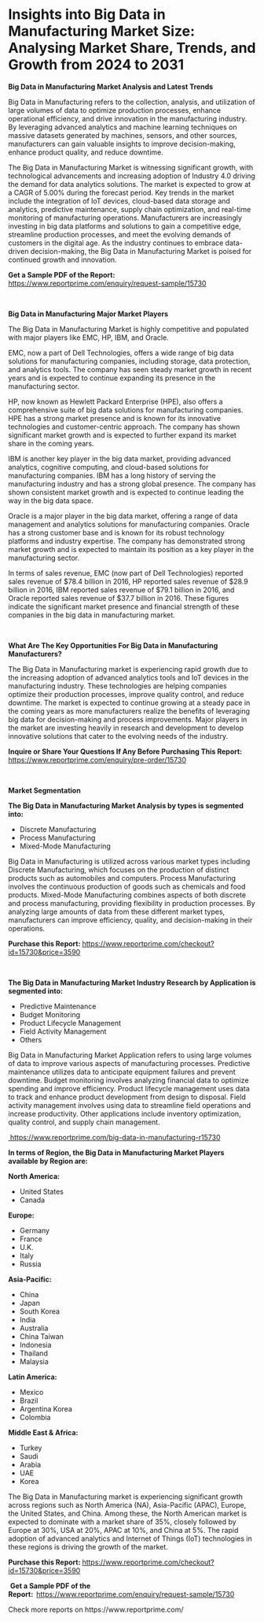 <p><h1>Insights into Big Data in Manufacturing Market Size: Analysing Market Share, Trends, and Growth from 2024 to 2031</h1></p><p><strong>Big Data in Manufacturing Market Analysis and Latest Trends</strong></p>
<p><p>Big Data in Manufacturing refers to the collection, analysis, and utilization of large volumes of data to optimize production processes, enhance operational efficiency, and drive innovation in the manufacturing industry. By leveraging advanced analytics and machine learning techniques on massive datasets generated by machines, sensors, and other sources, manufacturers can gain valuable insights to improve decision-making, enhance product quality, and reduce downtime.</p><p>The Big Data in Manufacturing Market is witnessing significant growth, with technological advancements and increasing adoption of Industry 4.0 driving the demand for data analytics solutions. The market is expected to grow at a CAGR of 5.00% during the forecast period. Key trends in the market include the integration of IoT devices, cloud-based data storage and analytics, predictive maintenance, supply chain optimization, and real-time monitoring of manufacturing operations. Manufacturers are increasingly investing in big data platforms and solutions to gain a competitive edge, streamline production processes, and meet the evolving demands of customers in the digital age. As the industry continues to embrace data-driven decision-making, the Big Data in Manufacturing Market is poised for continued growth and innovation.</p></p>
<p><strong>Get a Sample PDF of the Report:&nbsp;</strong> <a href="https://www.reportprime.com/enquiry/request-sample/15730">https://www.reportprime.com/enquiry/request-sample/15730</a></p>
<p>&nbsp;</p>
<p><strong>Big Data in Manufacturing Major Market Players</strong></p>
<p><p>The Big Data in Manufacturing Market is highly competitive and populated with major players like EMC, HP, IBM, and Oracle. </p><p>EMC, now a part of Dell Technologies, offers a wide range of big data solutions for manufacturing companies, including storage, data protection, and analytics tools. The company has seen steady market growth in recent years and is expected to continue expanding its presence in the manufacturing sector.</p><p>HP, now known as Hewlett Packard Enterprise (HPE), also offers a comprehensive suite of big data solutions for manufacturing companies. HPE has a strong market presence and is known for its innovative technologies and customer-centric approach. The company has shown significant market growth and is expected to further expand its market share in the coming years.</p><p>IBM is another key player in the big data market, providing advanced analytics, cognitive computing, and cloud-based solutions for manufacturing companies. IBM has a long history of serving the manufacturing industry and has a strong global presence. The company has shown consistent market growth and is expected to continue leading the way in the big data space.</p><p>Oracle is a major player in the big data market, offering a range of data management and analytics solutions for manufacturing companies. Oracle has a strong customer base and is known for its robust technology platforms and industry expertise. The company has demonstrated strong market growth and is expected to maintain its position as a key player in the manufacturing sector.</p><p>In terms of sales revenue, EMC (now part of Dell Technologies) reported sales revenue of $78.4 billion in 2016, HP reported sales revenue of $28.9 billion in 2016, IBM reported sales revenue of $79.1 billion in 2016, and Oracle reported sales revenue of $37.7 billion in 2016. These figures indicate the significant market presence and financial strength of these companies in the big data in manufacturing market.</p></p>
<p>&nbsp;</p>
<p><strong>What Are The Key Opportunities For Big Data in Manufacturing Manufacturers?</strong></p>
<p><p>The Big Data in Manufacturing market is experiencing rapid growth due to the increasing adoption of advanced analytics tools and IoT devices in the manufacturing industry. These technologies are helping companies optimize their production processes, improve quality control, and reduce downtime. The market is expected to continue growing at a steady pace in the coming years as more manufacturers realize the benefits of leveraging big data for decision-making and process improvements. Major players in the market are investing heavily in research and development to develop innovative solutions that cater to the evolving needs of the industry.</p></p>
<p><strong>Inquire or Share Your Questions If Any Before Purchasing This Report:</strong> <a href="https://www.reportprime.com/enquiry/pre-order/15730">https://www.reportprime.com/enquiry/pre-order/15730</a></p>
<p>&nbsp;</p>
<p><strong>Market Segmentation</strong></p>
<p><strong>The Big Data in Manufacturing Market Analysis by types is segmented into:</strong></p>
<p><ul><li>Discrete Manufacturing</li><li>Process Manufacturing</li><li>Mixed-Mode Manufacturing</li></ul></p>
<p><p>Big Data in Manufacturing is utilized across various market types including Discrete Manufacturing, which focuses on the production of distinct products such as automobiles and computers. Process Manufacturing involves the continuous production of goods such as chemicals and food products. Mixed-Mode Manufacturing combines aspects of both discrete and process manufacturing, providing flexibility in production processes. By analyzing large amounts of data from these different market types, manufacturers can improve efficiency, quality, and decision-making in their operations.</p></p>
<p><strong>Purchase this Report:&nbsp;</strong><a href="https://www.reportprime.com/checkout?id=15730&price=3590">https://www.reportprime.com/checkout?id=15730&price=3590</a></p>
<p>&nbsp;</p>
<p><strong>The Big Data in Manufacturing Market Industry Research by Application is segmented into:</strong></p>
<p><ul><li>Predictive Maintenance</li><li>Budget Monitoring</li><li>Product Lifecycle Management</li><li>Field Activity Management</li><li>Others</li></ul></p>
<p><p>Big Data in Manufacturing Market Application refers to using large volumes of data to improve various aspects of manufacturing processes. Predictive maintenance utilizes data to anticipate equipment failures and prevent downtime. Budget monitoring involves analyzing financial data to optimize spending and improve efficiency. Product lifecycle management uses data to track and enhance product development from design to disposal. Field activity management involves using data to streamline field operations and increase productivity. Other applications include inventory optimization, quality control, and supply chain management.</p></p>
<p><a href="https://www.reportprime.com/big-data-in-manufacturing-r15730">&nbsp;https://www.reportprime.com/big-data-in-manufacturing-r15730</a></p>
<p><strong>In terms of Region, the Big Data in Manufacturing Market Players available by Region are:</strong></p>
<p>
    <p> <strong> North America: </strong>
        <ul>
            <li>United States</li>
            <li>Canada</li>
        </ul>
        </p> 
    <p> <strong> Europe: </strong>
        <ul>
            <li>Germany</li>
            <li>France</li>
            <li>U.K.</li>
            <li>Italy</li>
            <li>Russia</li>
        </ul>
        </p> 
    <p> <strong> Asia-Pacific: </strong>
        <ul>
            <li>China</li>
            <li>Japan</li>
            <li>South Korea</li>
            <li>India</li>
            <li>Australia</li>
            <li>China Taiwan</li>
            <li>Indonesia</li>
            <li>Thailand</li>
            <li>Malaysia</li>
        </ul>
        </p> 
    <p> <strong> Latin America: </strong>
        <ul>
            <li>Mexico</li>
            <li>Brazil</li>
            <li>Argentina Korea</li>
            <li>Colombia</li>
        </ul>
        </p> 
    <p> <strong> Middle East & Africa: </strong>
        <ul>
            <li>Turkey</li>
            <li>Saudi</li>
            <li>Arabia</li>
            <li>UAE</li>
            <li>Korea</li>
        </ul>
    </p>
    </p>
<p><p>The Big Data in Manufacturing market is experiencing significant growth across regions such as North America (NA), Asia-Pacific (APAC), Europe, the United States, and China. Among these, the North American market is expected to dominate with a market share of 35%, closely followed by Europe at 30%, USA at 20%, APAC at 10%, and China at 5%. The rapid adoption of advanced analytics and Internet of Things (IoT) technologies in these regions is driving the growth of the market.</p></p>
<p><strong>Purchase this Report: </strong><a href="https://www.reportprime.com/checkout?id=15730&price=3590">https://www.reportprime.com/checkout?id=15730&price=3590</a></p>
<p>&nbsp;<strong>Get a Sample PDF of the Report:&nbsp;&nbsp;</strong><a href="https://www.reportprime.com/enquiry/request-sample/15730">https://www.reportprime.com/enquiry/request-sample/15730</a></p>
<p><strong></strong></p>
<p>Check more reports on https://www.reportprime.com/</p>